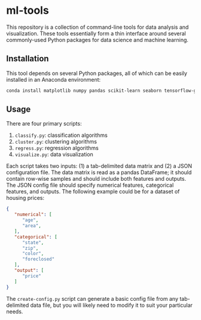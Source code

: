 # ml-tools

This repository is a collection of command-line tools for data analysis and visualization. These tools essentially form a thin interface around several commonly-used Python packages for data science and machine learning.

## Installation

This tool depends on several Python packages, all of which can be easily installed in an Anaconda environment:
```bash
conda install matplotlib numpy pandas scikit-learn seaborn tensorflow-gpu==1.7.0
```

## Usage

There are four primary scripts:

1. `classify.py`: classification algorithms
2. `cluster.py`: clustering algorithms
3. `regress.py`: regression algorithms
4. `visualize.py`: data visualization

Each script takes two inputs: (1) a tab-delimited data matrix and (2) a JSON configuration file. The data matrix is read as a pandas DataFrame; it should contain row-wise samples and should include both features and outputs. The JSON config file should specify numerical features, categorical features, and outputs. The following example could be for a dataset of housing prices:
```json
{
   "numerical": [
      "age",
      "area",
   ],
   "categorical": [
      "state",
      "zip",
      "color",
      "foreclosed"
   ],
   "output": [
      "price"
   ]
}
```

The `create-config.py` script can generate a basic config file from any tab-delimited data file, but you will likely need to modify it to suit your particular needs.
